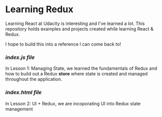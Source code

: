 # Learning Redux

Learning React at Udacity is interesting and I've learned a lot. This repository holds examples and projects created while learning React & Redux.

I hope to build this into a reference I can come back to!

### _index.js file_

In Lesson 1: Managing State, we learned the fundamentals of Redux and how to build out a Redux **store** where state is created and managed throughout the application.

### _index.html file_

In Lesson 2: UI + Redux, we are incoporating UI into Redux state management

